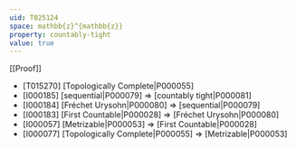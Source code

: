 ```yaml
---
uid: T025124
space: mathbb{z}^{mathbb{z}}
property: countably-tight
value: true
---
```

[[Proof]]

* [T015270] [Topologically Complete|P000055]
* [I000185] [sequential|P000079] => [countably tight|P000081]
* [I000184] [Fréchet Urysohn|P000080] => [sequential|P000079]
* [I000183] [First Countable|P000028] => [Fréchet Urysohn|P000080]
* [I000057] [Metrizable|P000053] => [First Countable|P000028]
* [I000077] [Topologically Complete|P000055] => [Metrizable|P000053]

